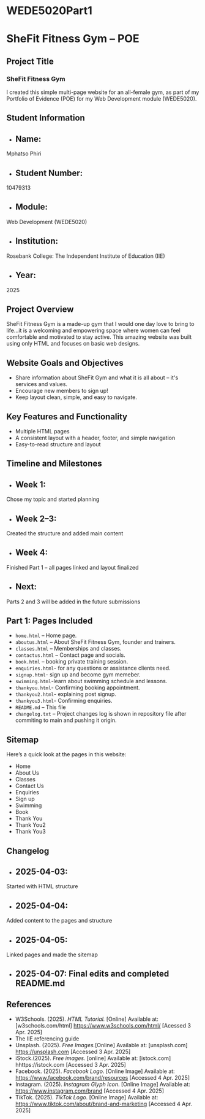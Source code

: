 # WEDE5020Part1

# SheFit Fitness Gym – POE

## Project Title

### SheFit Fitness Gym 
I created this simple multi-page website for an all-female gym, as part of my Portfolio of Evidence (POE) for my Web Development module (WEDE5020).

## Student Information

- ## Name:
Mphatso Phiri 
- ## Student Number:
10479313 
- ## Module:
Web Development (WEDE5020)  
- ## Institution:
Rosebank College: The Independent Institute of Education (IIE)  
- ## Year:
2025

## Project Overview

SheFit Fitness Gym is a made-up gym that I would one day love to bring to life...it is a welcoming and empowering space where women can feel comfortable and motivated to stay active. This amazing website was built using only HTML and focuses on basic web designs.

## Website Goals and Objectives

- Share information about SheFit Gym and what it is all about – it's services and values.  
- Encourage new members to sign up! 
- Keep layout clean, simple, and easy to navigate.  

## Key Features and Functionality

- Multiple HTML pages 
- A consistent layout with a header, footer, and simple navigation  
- Easy-to-read structure and layout

## Timeline and Milestones

- ## Week 1:
 Chose my topic and started planning  
- ## Week 2–3: 
Created the structure and added main content  
- ## Week 4: 
Finished Part 1 – all pages linked and layout finalized  
- ## Next:
 Parts 2 and 3 will be added in the future submissions

## Part 1: Pages Included

- `home.html` – Home page. 
- `aboutus.html` – About SheFit Fitness Gym, founder and trainers.  
- `classes.html` – Memberships and classes.  
- `contactus.html` – Contact page and socials. 
- `book.html` – booking private training session.
- `enquiries.html`- for any questions or assistance clients need.
- `signup.html`- sign up and become gym memeber.
- `swimming.html`-learn about swimming schedule and lessons.
- `thankyou.html`- Confirming booking appointment.
- `thankyou2.html`- explaining post signup.
- `thankyou3.html`- Confirming enquiries.
- `README.md` – This file  
- `changelog.txt` – Project changes log is shown in repository file after commiting to main and pushing it origin.

## Sitemap

Here’s a quick look at the pages in this website:

- Home  
- About Us  
- Classes  
- Contact Us  
- Enquiries
- Sign up
- Swimming
- Book
- Thank You
- Thank You2
- Thank You3

## Changelog

- ## 2025-04-03:
 Started with HTML structure  
- ## 2025-04-04:
Added content to the pages and structure  
- ## 2025-04-05:
Linked pages and made the sitemap  
- ## 2025-04-07: Final edits and completed README.md

## References

- W3Schools. (2025). *HTML Tutorial.* [Online] Available at: [w3schools.com/html] https://www.w3schools.com/html/ [Acessed 3 Apr. 2025]
- The IIE referencing guide  
- Unsplash. (2025). *Free Images.*[Online] Available at: [unsplash.com] https://unsplash.com [Accessed 3 Apr. 2025]
- iStock.(2025). *Free images.* [online] Available at: [istock.com] hhttps://istock.com [Accessed 3 Apr. 2025]
- Facebook. (2025). *Facebook Logo*. [Online Image] Available at: https://www.facebook.com/brand/resources [Accessed  4 Apr. 2025]  
- Instagram. (2025). *Instagram Glyph Icon*. [Online Image] Available at: https://www.instagram.com/brand [Accessed 4 Apr. 2025]  
- TikTok. (2025). *TikTok Logo*. [Online Image] Available at: https://www.tiktok.com/about/brand-and-marketing [Accessed 4 Apr. 2025]

